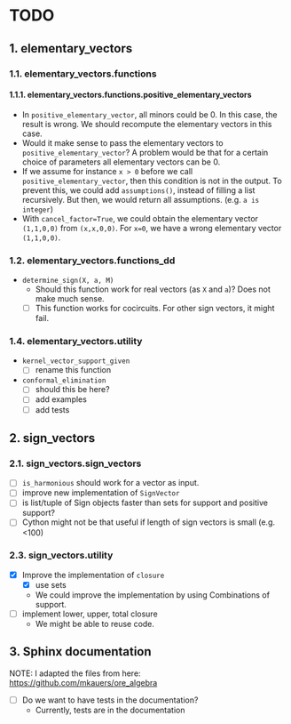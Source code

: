 # TODO

## 1. elementary_vectors

### 1.1. elementary_vectors.functions

#### 1.1.1. elementary_vectors.functions.positive_elementary_vectors

* In `positive_elementary_vector`, all minors could be 0.
  In this case, the result is wrong.
  We should recompute the elementary vectors in this case.
* Would it make sense to pass the elementary vectors to `positive_elementary_vector`?
  A problem would be that for a certain choice of parameters all elementary vectors can be 0.
* If we assume for instance `x > 0` before we call `positive_elementary_vector`,
  then this condition is not in the output.
  To prevent this, we could add `assumptions()`, instead of filling a list recursively.
  But then, we would return all assumptions. (e.g. `a is integer`)
* With `cancel_factor=True`, we could obtain the elementary vector `(1,1,0,0)` from `(x,x,0,0)`.
  For `x=0`, we have a wrong elementary vector `(1,1,0,0)`.

### 1.2. elementary_vectors.functions_dd

* `determine_sign(X, a, M)`
  * Should this function work for real vectors (as `X` and `a`)? Does not make much sense.
  * [ ] This function works for cocircuits. For other sign vectors, it might fail.

### 1.4. elementary_vectors.utility

* `kernel_vector_support_given`
  * [ ] rename this function

* `conformal_elimination`
  * [ ] should this be here?
  * [ ] add examples
  * [ ] add tests

## 2. sign_vectors

### 2.1. sign_vectors.sign_vectors

* [ ] `is_harmonious` should work for a vector as input.
* [ ] improve new implementation of `SignVector`
* [ ] is list/tuple of Sign objects faster than sets for support and positive support?
* [ ] Cython might not be that useful if length of sign vectors is small (e.g. <100)

### 2.3. sign_vectors.utility

* [x] Improve the implementation of `closure`
  * [x] use sets
  * We could improve the implementation by using Combinations of support.
* [ ] implement lower, upper, total closure
  * We might be able to reuse code.

## 3. Sphinx documentation

NOTE:
I adapted the files from here:
https://github.com/mkauers/ore_algebra

* [ ] Do we want to have tests in the documentation?
  * Currently, tests are in the documentation
